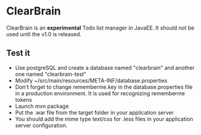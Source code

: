 ClearBrain
==========

ClearBrain is an **experimental** Todo list manager in JavaEE.
It should not be used until the v1.0 is released.

Test it
-------

* Use postgreSQL and create a database named "clearbrain" and another one named "clearbrain-test"
* Modify ~/src/main/resources/META-INF/database.properties
* Don't forget to change rememberme.key in the database.properties file in a production environment. It is used for recognizing rememberme tokens
* Launch mvn package
* Put the .war file from the target folder in your application server
* You should add the mime type text/css for .less files in your application server configuration.
